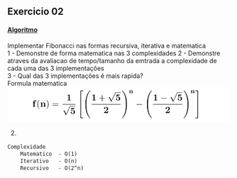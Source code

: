 ## Exercicio 02
#### [Algoritmo](../algoritmos/exercicio02.py)

Implementar Fibonacci nas formas recursiva, iterativa e matematica  
1 - Demonstre de forma matematica nas 3 complexidades
2 - Demonstre atraves da avaliacao de tempo/tamanho da emtrada a complexidade de cada uma das 3 implementações  
3 - Qual das 3 implementações é mais rapida?  
Formula matematica  
![math](../images/exercise2.png)


2)
```
Complexidade  
    Matematico  - O(1)  
    Iterativo   - O(n)  
    Recursivo   - O(2^n)  
```
